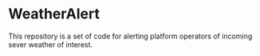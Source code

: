 # WeatherAlert

This repository is a set of code for alerting platform operators of incoming sever weather of interest.
